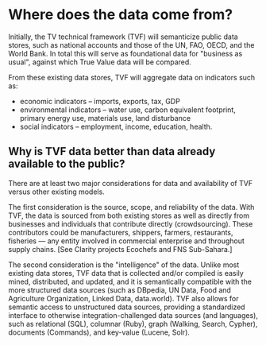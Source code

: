 # Where does the data come from?

Initially, the TV technical framework (TVF) will semanticize public data stores, such as national accounts and those of the UN, FAO, OECD, and the World Bank. In total this will serve as foundational data for "business as usual", against which True Value data will be compared.

From these existing data stores, TVF will aggregate data on indicators such as:

  * economic indicators – imports, exports, tax, GDP
  * environmental indicators – water use, carbon equivalent footprint, primary energy use, materials use, land disturbance
  * social indicators – employment, income, education, health.

## Why is TVF data better than data already available to the public? 
There are at least two major considerations for data and availability of TVF versus other existing models. 

The first consideration is the source, scope, and reliability of the data. With TVF, the data is sourced from both existing stores as well as directly from businesses and individuals that contribute directly (crowdsourcing). These contributors could be manufacturers, shippers, farmers, restaurants, fisheries — any entity involved in commercial enterprise and throughout supply chains.
[See Clarity projects Ecochefs and FNS Sub-Sahara.]

The second consideration is the "intelligence" of the data. Unlike most existing data stores, TVF data that is collected and/or compiled is easily mined, distributed, and updated, and it is semantically compatible with the more structured data sources (such as DBpedia, UN Data, Food and Agriculture Organization, Linked Data, data.world). TVF also allows for semantic access to unstructured data sources, providing a standardized interface to otherwise integration-challenged data sources (and languages), such as relational (SQL), columnar (Ruby), graph (Walking, Search, Cypher), documents (Commands), and key-value (Lucene, Solr).


